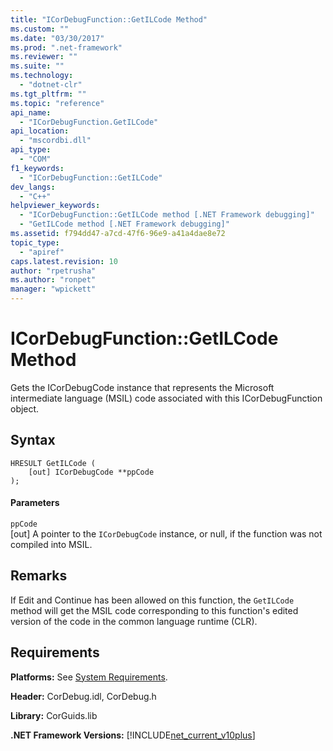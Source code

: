 ```yaml
---
title: "ICorDebugFunction::GetILCode Method"
ms.custom: ""
ms.date: "03/30/2017"
ms.prod: ".net-framework"
ms.reviewer: ""
ms.suite: ""
ms.technology: 
  - "dotnet-clr"
ms.tgt_pltfrm: ""
ms.topic: "reference"
api_name: 
  - "ICorDebugFunction.GetILCode"
api_location: 
  - "mscordbi.dll"
api_type: 
  - "COM"
f1_keywords: 
  - "ICorDebugFunction::GetILCode"
dev_langs: 
  - "C++"
helpviewer_keywords: 
  - "ICorDebugFunction::GetILCode method [.NET Framework debugging]"
  - "GetILCode method [.NET Framework debugging]"
ms.assetid: f794dd47-a7cd-47f6-96e9-a41a4dae8e72
topic_type: 
  - "apiref"
caps.latest.revision: 10
author: "rpetrusha"
ms.author: "ronpet"
manager: "wpickett"
---
```

# ICorDebugFunction::GetILCode Method
Gets the ICorDebugCode instance that represents the Microsoft intermediate language (MSIL) code associated with this ICorDebugFunction object.  
  
## Syntax  
  
```  
HRESULT GetILCode (  
    [out] ICorDebugCode **ppCode  
);  
```  
  
#### Parameters  
 `ppCode`  
 [out] A pointer to the `ICorDebugCode` instance, or null, if the function was not compiled into MSIL.  
  
## Remarks  
 If Edit and Continue has been allowed on this function, the `GetILCode` method will get the MSIL code corresponding to this function's edited version of the code in the common language runtime (CLR).  
  
## Requirements  
 **Platforms:** See [System Requirements](../../../../docs/framework/get-started/system-requirements.md).  
  
 **Header:** CorDebug.idl, CorDebug.h  
  
 **Library:** CorGuids.lib  
  
 **.NET Framework Versions:** [!INCLUDE[net_current_v10plus](../../../../includes/net-current-v10plus-md.md)]
